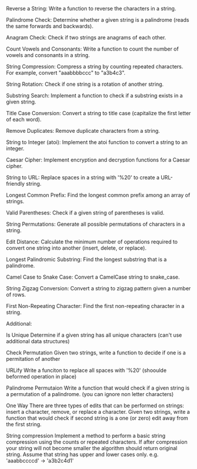 
Reverse a String:
    Write a function to reverse the characters in a string.

Palindrome Check:
    Determine whether a given string is a palindrome (reads the same forwards and backwards).

Anagram Check:
    Check if two strings are anagrams of each other.

Count Vowels and Consonants:
    Write a function to count the number of vowels and consonants in a string.

String Compression:
    Compress a string by counting repeated characters. For example, convert "aaabbbbccc" to "a3b4c3".

String Rotation:
    Check if one string is a rotation of another string.

Substring Search:
    Implement a function to check if a substring exists in a given string.

Title Case Conversion:
    Convert a string to title case (capitalize the first letter of each word).

Remove Duplicates:
    Remove duplicate characters from a string.

String to Integer (atoi):
    Implement the atoi function to convert a string to an integer.

Caesar Cipher:
    Implement encryption and decryption functions for a Caesar cipher.

String to URL:
    Replace spaces in a string with '%20' to create a URL-friendly string.

Longest Common Prefix:
    Find the longest common prefix among an array of strings.

Valid Parentheses:
    Check if a given string of parentheses is valid.

String Permutations:
    Generate all possible permutations of characters in a string.

Edit Distance:
    Calculate the minimum number of operations required to convert one string into another (insert, delete, or replace).

Longest Palindromic Substring:
    Find the longest substring that is a palindrome.

Camel Case to Snake Case:
    Convert a CamelCase string to snake_case.

String Zigzag Conversion:
    Convert a string to zigzag pattern given a number of rows.

First Non-Repeating Character:
    Find the first non-repeating character in a string.

Additional:

Is Unique
    Determine if a given string has all unique characters (can't use additional data structures)

Check Permutation
    Given two strings, write a function to decide if one is a permitation of another

URLify
    Write a funciton to replace all spaces with '%20' (shooulde beformed operation in place)

Palindrome Permutaion
    Write a function that would check if a given string is a permutation of a palindrome. (you can ignore non letter characters)

One Way
    There are three types of edits that can be performed on strings: insert a character, remove, or replace a character. Given two strings, write a function that would check if second string is a one (or zero) edit away from the first string.

String compression
    Implement a method to perform a basic string compression using the counts or repeated characters. If after compression your string will not become smaller the algorithm should return original string. Assume that string has upper and lower cases only. e.g. 'aaabbccccd' -> 'a3b2c4d1'
